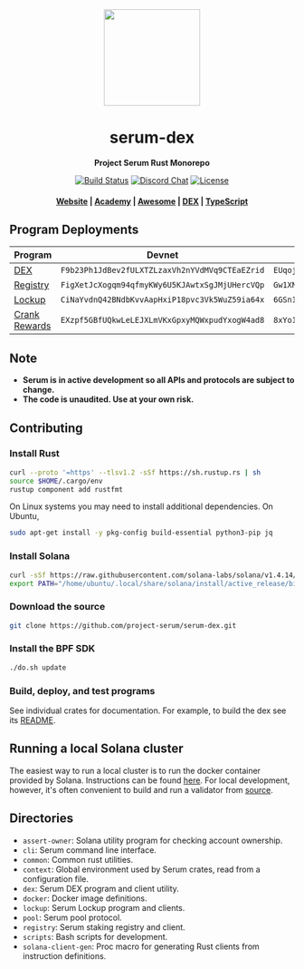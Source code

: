 <div align="center">
  <img height="170" src="http://github.com/project-serum/awesome-serum/blob/master/logo-serum.png?raw=true" />

  <h1>serum-dex</h1>

  <p>
    <strong>Project Serum Rust Monorepo</strong>
  </p>

  <p>
    <a href="https://travis-ci.com/project-serum/serum-dex"><img alt="Build Status" src="https://travis-ci.com/project-serum/serum-dex.svg?branch=master" /></a>
    <a href="https://discord.com/channels/739225212658122886"><img alt="Discord Chat" src="https://img.shields.io/discord/739225212658122886?color=blueviolet" /></a>
    <a href="https://opensource.org/licenses/Apache-2.0"><img alt="License" src="https://img.shields.io/github/license/project-serum/serum-dex?color=blue" /></a>
  </p>

  <h4>
    <a href="https://projectserum.com/">Website</a>
    <span> | </span>
    <a href="https://serum-academy.com/en/">Academy</a>
    <span> | </span>
    <a href="https://github.com/project-serum/awesome-serum">Awesome</a>
    <span> | </span>
    <a href="https://dex.projectserum.com/#/">DEX</a>
    <span> | </span>
    <a href="https://github.com/project-serum/serum-ts">TypeScript</a>
  </h4>
</div>

## Program Deployments

| Program | Devnet | Mainnet Beta |
| --------|--------|------------- |
| [DEX](/dex)     | `F9b23Ph1JdBev2fULXTZLzaxVh2nYVdMVq9CTEaEZrid` | `EUqojwWA2rd19FZrzeBncJsm38Jm1hEhE3zsmX3bRc2o` |
| [Registry](/registry/program) | `FigXetJcXogqm94qfmyKWy6U5KJAwtxSgJMjUHercVQp` | `Gw1XNGbSnx7PJcHTTuxxhWfkjjPmq29Qkv1hWbVFnrDp` |
| [Lockup](/lockup/program) | `CiNaYvdnQ42BNdbKvvAapHxiP18pvc3Vk5WuZ59ia64x` | `6GSn1woRF541HaiEWqNofYn8quzJuRBPi1nwoho8zNnh` |
| [Crank Rewards](/registry/rewards/program) | `EXzpf5GBfUQkwLeLEJXLmVKxGpxyMQWxpudYxogW4ad8` | `8xYo1X6uw7SBngXgPzib8jghWb8BhiiVxv5yV799Tw3G`|

## Note

* **Serum is in active development so all APIs and protocols are subject to change.**
* **The code is unaudited. Use at your own risk.**

## Contributing

### Install Rust

```bash
curl --proto '=https' --tlsv1.2 -sSf https://sh.rustup.rs | sh
source $HOME/.cargo/env
rustup component add rustfmt
```

On Linux systems you may need to install additional dependencies. On Ubuntu,

```bash
sudo apt-get install -y pkg-config build-essential python3-pip jq
```

### Install Solana

```bash
curl -sSf https://raw.githubusercontent.com/solana-labs/solana/v1.4.14/install/solana-install-init.sh | sh -s - v1.4.14
export PATH="/home/ubuntu/.local/share/solana/install/active_release/bin:$PATH"
```

### Download the source

```bash
git clone https://github.com/project-serum/serum-dex.git
```

### Install the BPF SDK

```bash
./do.sh update
```

### Build, deploy, and test programs

See individual crates for documentation. For example, to build the dex see its [README](https://github.com/project-serum/serum-dex/tree/armani/readme/dex).

## Running a local Solana cluster

The easiest way to run a local cluster is to run the docker container provided by Solana.
Instructions can be found [here](https://solana-labs.github.io/solana-web3.js/). For local development, however, it's often convenient to build and run a validator from [source](https://github.com/solana-labs/solana#building).

## Directories

* `assert-owner`: Solana utility program for checking account ownership.
* `cli`: Serum command line interface.
* `common`: Common rust utilities.
* `context`: Global environment used by Serum crates, read from a configuration file.
* `dex`: Serum DEX program and client utility.
* `docker`: Docker image definitions.
* `lockup`: Serum Lockup program and clients.
* `pool`: Serum pool protocol.
* `registry`: Serum staking registry and client.
* `scripts`: Bash scripts for development.
* `solana-client-gen`: Proc macro for generating Rust clients from instruction definitions.
